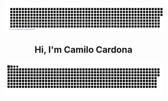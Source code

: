 <div id="header" align="center">
  <a href=#><img src="gitartwork.svg"></a>
  <h1>Hi, I'm Camilo Cardona</h1>
  <h3></h3>
  <a href=#><img src="culebra.svg"></a>
</div>
